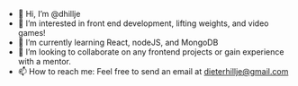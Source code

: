 - 👋 Hi, I’m @dhillje
- 👀 I’m interested in front end development, lifting weights, and video games!
- 🌱 I’m currently learning React, nodeJS, and MongoDB
- 💞️ I’m looking to collaborate on any frontend projects or gain experience with a mentor.
- 📫 How to reach me: Feel free to send an email at dieterhillje@gmail.com

<!---
dhillje/dhillje is a ✨ special ✨ repository because its `README.md` (this file) appears on your GitHub profile.
You can click the Preview link to take a look at your changes.
--->
